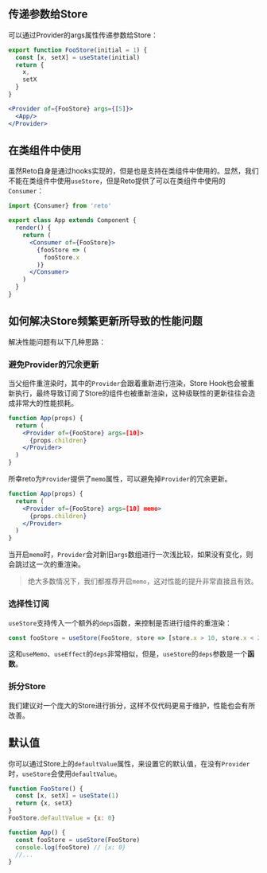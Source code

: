 ## 传递参数给Store

可以通过Provider的args属性传递参数给Store：

```jsx
export function FooStore(initial = 1) {
  const [x, setX] = useState(initial)
  return {
    x,
    setX
  }
}
```

```jsx
<Provider of={FooStore} args={[5]}>
  <App/>
</Provider>
```

## 在类组件中使用

虽然Reto自身是通过hooks实现的，但是也是支持在类组件中使用的。显然，我们不能在类组件中使用`useStore`，但是Reto提供了可以在类组件中使用的`Consumer`：

```jsx
import {Consumer} from 'reto'

export class App extends Component {
  render() {
    return (
      <Consumer of={FooStore}>
        {fooStore => (
          fooStore.x
        )}
      </Consumer>
    )
  }
}
``` 

## 如何解决Store频繁更新所导致的性能问题

解决性能问题有以下几种思路：

### 避免Provider的冗余更新

当父组件重渲染时，其中的`Provider`会跟着重新进行渲染，Store Hook也会被重新执行，最终导致订阅了Store的组件也被重新渲染，这种级联性的更新往往会造成非常大的性能损耗。

```jsx
function App(props) {
  return (
    <Provider of={FooStore} args=[10]>
      {props.children}
    </Provider>
  )
}
```

所幸reto为`Provider`提供了`memo`属性，可以避免掉`Provider`的冗余更新。

```jsx
function App(props) {
  return (
    <Provider of={FooStore} args=[10] memo>
      {props.children}
    </Provider>
  )
}
```

当开启`memo`时，`Provider`会对新旧`args`数组进行一次浅比较，如果没有变化，则会跳过这一次的重渲染。

> 绝大多数情况下，我们都推荐开启`memo`，这对性能的提升非常直接且有效。

### 选择性订阅

`useStore`支持传入一个额外的`deps`函数，来控制是否进行组件的重渲染：

```jsx
const fooStore = useStore(FooStore, store => [store.x > 10, store.x < 20])
```

这和`useMemo`、`useEffect`的`deps`非常相似，但是，`useStore`的`deps`参数是一个**函数**。

### 拆分Store

我们建议对一个庞大的Store进行拆分，这样不仅代码更易于维护，性能也会有所改善。

## 默认值

你可以通过Store上的`defaultValue`属性，来设置它的默认值，在没有`Provider`时，`useStore`会使用`defaultValue`。

```jsx
function FooStore() {
  const [x, setX] = useState(1)
  return {x, setX}
}
FooStore.defaultValue = {x: 0}

function App() {
  const fooStore = useStore(FooStore)
  console.log(fooStore) // {x: 0}
  //...
}
```
